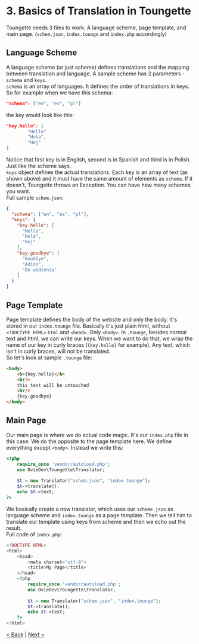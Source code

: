 # 3. Basics of Translation in Toungette
Toungette needs 3 files to work. A language scheme, page template,
and main page. (`schem.json`, `index.tounge` and `index.php` accordingly)
## Language Scheme
A language scheme (or just scheme) defines translations and
the mapping between translation and language. A sample scheme
has 2 parameters - `schema` and `keys`.\
`schema` is an array of languages. It defines the order of
translations in keys. So for example when we have this schema:
```json 
"schema": ["en", "es", "pl"]
```
the key would look like this:
```json
"key.hello": [
        "Hello" 
        "Hola",
        "Hej"
]
```
Notice that first key is in English, second is in Spanish and
third is in Polish. Just like the scheme says.\
`keys` object defines the actual translations. Each key is an
array of text (as shown above) and it must have the same amount of
elements as `schema`. If it doesn't, Toungette throws an Exception.
You can have how many schemes you want.\
Full sample `schem.json`:
```json
{
  "schema": ["en", "es", "pl"],
  "keys": {
    "key.hello": [
      "Hello",
      "Hola",
      "Hej"
    ],
    "key.goodbye": [
      "Goodbye",
      "Adios",
      "Do widzenia"
    ]
  }
}
```
## Page Template
Page template defines the body of the website and only the body.
It's stored in our `index.tounge` file. Basically it's just plain html,
without `<!DOCTYPE HTML>` `html` and `<head>`. Only `<body>`.
In `.tounge`, besides normal text and html, we can write our keys.
When we want to do that, we wrap the name of our key in curly braces
(`{key.hello}` for example). Any text, which isn't in curly braces, will
not be translated.\
So let's look at sample `.tounge` file:
```html
<body>
    <b>{key.hello}</b>
    <br/>
    this text will be untouched
    <br/>
    {key.goodbye}
</body>
```
## Main Page 
Our main page is where we do actual code magic. It's our `index.php`
file in this case. We do the opposite to the page template here. We define
everything except `<body>`. Instead we write this:

```php
<?php
    require_once 'vendor/autoload.php';
    use OvieDev\Toungette\Translator;
    
    $t = new Translator("schem.json", "index.tounge");
    $t->translate();
    echo $t->text;
?>
```
We basically create a new translator, which uses our `scheme.json` as
language scheme and `index.tounge` as a page template. Then we
tell him to translate our template using keys from scheme and then
we echo out the result.\
Full code of `index.php`:

```php
<!DOCTYPE HTML>
<html>
    <head>
        <meta charset="utf-8">
        <title>My Page</title>
    </head>
    <?php
        require_once 'vendor/autoload.php';
        use OvieDev\Toungette\Translator;
    
        $t = new Translator("schem.json", "index.tounge");
        $t->translate();
        echo $t->text;
    ?>
</html>
```
[< Back](gettingstarted.md) | [Next >](filldirectives.md)